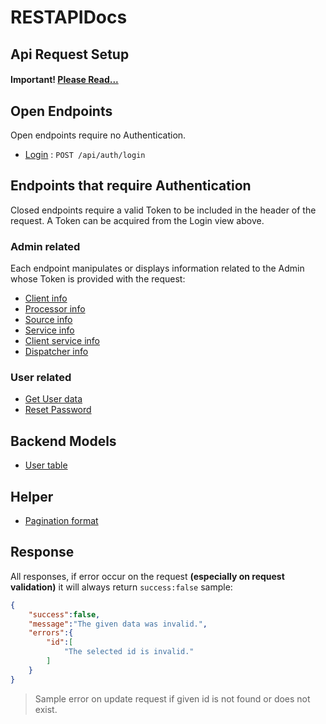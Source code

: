 # RESTAPIDocs

## Api Request Setup
#### Important! [Please Read...](config.md)


## Open Endpoints

Open endpoints require no Authentication.

* [Login](login.md) : `POST /api/auth/login`

## Endpoints that require Authentication

Closed endpoints require a valid Token to be included in the header of the
request. A Token can be acquired from the Login view above.

### Admin related

Each endpoint manipulates or displays information related to the Admin whose
Token is provided with the request:

* [Client info](admin/client/client.md)
* [Processor info](admin/processor/processor.md)
* [Source info](admin/system/source/source.md)
* [Service info](admin/service/service.md)
* [Client service info](admin/service/client/client.md)
* [Dispatcher info](admin/system/dispatcher/dispatcher.md)

### User related

* [Get User data](user/index.md)
* [Reset Password](user/password.md)


## Backend Models

* [User table](models/user.md)

## Helper

* [Pagination format](helper/pagination.md)

## Response
All responses, if error occur on the request **(especially on request validation)** it will always return `success:false` sample:

```json
{
    "success":false,
    "message":"The given data was invalid.",
    "errors":{
        "id":[
            "The selected id is invalid."
        ]
    }
}
```
> Sample error on update request if given id is not found or does not exist.
